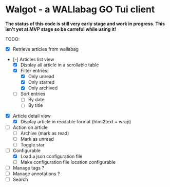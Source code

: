 # Walgot - a WALlabag GO Tui client

**The status of this code is still very early stage and work in progress. This isn't yet at MVP stage so be carreful while using it!**



TODO:

- [x] Retrieve articles from wallabag
- [-] Articles list view
  - [x] Display all article in a scrollable table
  - [x] Filter entries:
    - [x] Only unread
    - [x] Only starred
    - [x] Only archived
  - [ ] Sort entries
    - [ ] By date
    - [ ] By title
- [x] Article detail view
  - [x] Display article in readable format (html2text + wrap)
- [ ] Action on article
  - [ ] Archive (mark as read)
  - [ ] Mark as unread
  - [ ] Toggle star 
- [ ] Configurable
  - [x] Load a json configuration file
  - [ ] Make configuration file location configurable
- [ ] Manage tags ?
- [ ] Manage annotations ?
- [ ] Search
